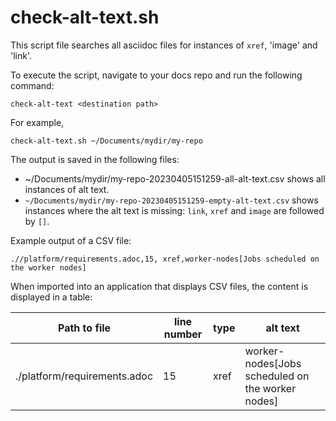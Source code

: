 # check-alt-text.sh

This script file searches all asciidoc files for instances of `xref`, 'image' and 'link'.

To execute the script, navigate to your docs repo and run the following command:

```
check-alt-text <destination path>
```

For example,

```
check-alt-text.sh ~/Documents/mydir/my-repo
```

The output is saved in the following files:

- ~/Documents/mydir/my-repo-20230405151259-all-alt-text.csv shows all instances of alt text.
- `~/Documents/mydir/my-repo-20230405151259-empty-alt-text.csv` shows instances where the alt text is missing: `link`, `xref` and `image` are followed by `[]`.

Example output of a CSV file:

```
.//platform/requirements.adoc,15, xref,worker-nodes[Jobs scheduled on the worker nodes]
```

When imported into an application that displays CSV files, the content is displayed in a table:

| Path to file | line number | type | alt text |
| ------------ | ----------- | ---- | -------- |
| ./platform/requirements.adoc | 15 |  xref | worker-nodes[Jobs scheduled on the worker nodes] |
